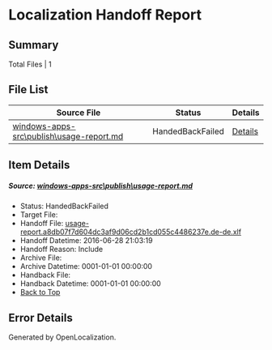 # <a name='report-top'></a> Localization Handoff Report

## Summary
 Total Files | 1

## File List
 Source File | Status | Details 
 ----------- | ------ | ------- 
 [windows-apps-src\publish\usage-report.md](https://github.com/Microsoft/windows-apps/blob/056642044953bab02f78912c7611ddcf5d6d48e6/windows-apps-src/publish/usage-report.md) | HandedBackFailed | [Details](#476e7ee0c9c7ea7dce7f5e3a0389091ede9132c43648)

## Item Details
##### <a name='476e7ee0c9c7ea7dce7f5e3a0389091ede9132c43648'></a> Source: [windows-apps-src\publish\usage-report.md](https://github.com/Microsoft/windows-apps/blob/056642044953bab02f78912c7611ddcf5d6d48e6/windows-apps-src/publish/usage-report.md)
* Status: HandedBackFailed
* Target File: 
* Handoff File: [usage-report.a8db07f7d604dc3af9d06cd2b1cd055c4486237e.de-de.xlf](https://github.com/Microsoft/WDG.handoff/blob/22948e31d67d7ba0152574ff25ccf129b7851ae9/ol-handoff/Microsoft/windows-apps.de-de/master/usage-report.a8db07f7d604dc3af9d06cd2b1cd055c4486237e.de-de.xlf)
* Handoff Datetime: 2016-06-28 21:03:19
* Handoff Reason: Include
* Archive File: 
* Archive Datetime: 0001-01-01 00:00:00
* Handback File: 
* Handback Datetime: 0001-01-01 00:00:00
* [Back to Top](#report-top)


## Error Details

Generated by OpenLocalization.
